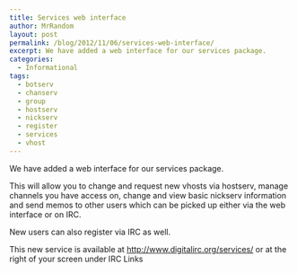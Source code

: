 ```yaml
---
title: Services web interface
author: MrRandom
layout: post
permalink: /blog/2012/11/06/services-web-interface/
excerpt: We have added a web interface for our services package.
categories:
  - Informational
tags:
  - botserv
  - chanserv
  - group
  - hostserv
  - nickserv
  - register
  - services
  - vhost
---
```

We have added a web interface for our services package.

This will allow you to change and request new vhosts via hostserv, manage channels you have access on, change and view basic nickserv information and send memos to other users which can be picked up either via the web interface or on IRC.

New users can also register via IRC as well.

This new service is available at <http://www.digitalirc.org/services/> or at the right of your screen under IRC Links